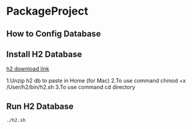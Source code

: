 # PackageProject

## How to Config Database

## Install H2 Database

[h2 download link](http://www.h2database.com/html/download.html)

1.Unzip h2 db to paste in Home (for Mac)
2.To use command chmod +x /User/h2/bin/h2.sh
3.To use command cd directory 

## Run H2 Database

```bash
./h2.sh
```
